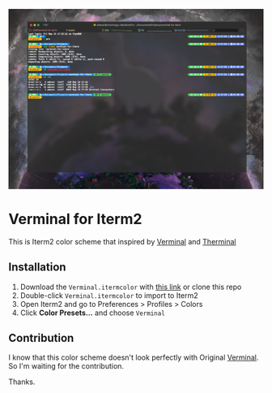 ![Verminal for iterm](screenshot.png)

# Verminal for Iterm2

This is Iterm2 color scheme that inspired by [Verminal](https://github.com/defringe/verminal) and [Therminal](https://github.com/stleamist/Therminal)

## Installation

1. Download the `Verminal.itermcolor` with [this link](https://github.com/WDever/verminal-for-iterm/releases/latest) or clone this repo
2. Double-click `Verminal.itermcolor` to import to Iterm2
3. Open Iterm2 and go to Preferences > Profiles > Colors
4. Click **Color Presets...** and choose `Verminal`

## Contribution

I know that this color scheme doesn't look perfectly with Original [Verminal](https://github.com/defringe/verminal). So I'm waiting for the contribution.

Thanks.
